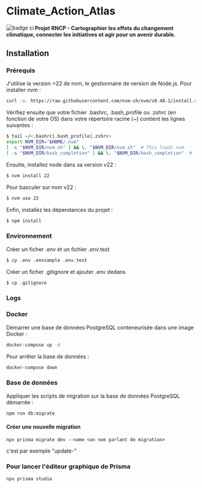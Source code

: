 # Climate_Action_Atlas

<img align="left" alt="badge ci" src="https://github.com/PaulaRondao/Climate_Action_Atlas/actions/workflows/node.js.yml/badge.svg" />         


#### Projet RNCP - Cartographier les effets du changement climatique, connecter les initiatives et agir pour un avenir durable.

## Installation

### Prérequis

J'utilise la version >22 de nvm, le gestionnaire de version de Node.js. Pour installer nvm :

```bash
curl -o- https://raw.githubusercontent.com/nvm-sh/nvm/v0.40.1/install.sh | bash
```

Vérifiez ensuite que votre fichier .bashrc, .bash_profile ou .zshrc (en fonction de votre OS) dans votre répertoire racine (~) contient les lignes suivantes :

```bash
$ tail ~/<.bashrc|.bash_profile|.zshrc>
export NVM_DIR="$HOME/.nvm"
[ -s "$NVM_DIR/nvm.sh" ] && \. "$NVM_DIR/nvm.sh"  # This loads nvm
[ -s "$NVM_DIR/bash_completion" ] && \. "$NVM_DIR/bash_completion"  # This loads nvm bash_completion
```

Ensuite, installez node dans sa version v22 :

```bash
$ nvm install 22
```

Pour basculer sur nvm v22 :

```bash
$ nvm use 22
```

Enfin, installez les dépendances du projet :

```bash
$ npm install
```

### Environnement

Créer un ficher .env et un fichier .env.test

```bash
$ cp .env .envsample .env.test
```

Créer un ficher .gitignore et ajouter .env dedans

```bash
$ cp .gitignore
```

### Logs

### Docker

Démarrer une base de données PostgreSQL conteneurisée dans une image Docker :

```bash
docker-compose up -d
```

Pour arrêter la base de données :

```bash
docker-compose down
```

### Base de données

Appliquer les scripts de migration sur la base de données PostgreSQL démarrée :

```bash
npm run db:migrate
```

#### Créer une nouvelle migration

```
npx prisma migrate dev --name <un nom parlant de migration>
```

<un nom parlant de migration> c'est par exemple "update-<un nom en lien avec la table>"

### Pour lancer l'éditeur graphique de Prisma

```
npx prisma studio
```
